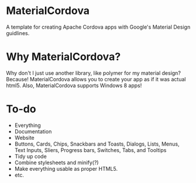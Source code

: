 # MaterialCordova
A template for creating Apache Cordova apps with Google's Material Design guidlines.
# Why MaterialCordova?
Why don't I just use another library, like polymer for my material design? 
Because! MaterialCordova allows you to create your app as if it was actual html5. Also, MaterialCordova supports Windows 8 apps!
# To-do
* Everything
* Documentation
* Website
* Buttons, Cards, Chips, Snackbars and Toasts, Dialogs, Lists, Menus, Text Inputs, Sliers, Progress bars, Switches, Tabs, and Tooltips
* Tidy up code
* Combine stylesheets and minify(?)
* Make everything usable as proper HTML5.
* etc.
